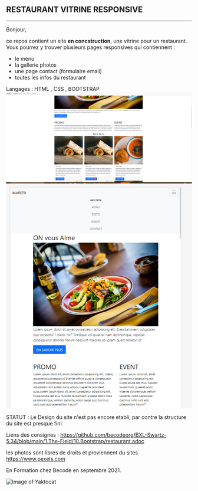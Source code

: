 ## RESTAURANT VITRINE RESPONSIVE
----------------------------------------

Bonjour, 

ce repos contient un site **en concstruction**, une vitrine pour un restaurant. Vous pourrez y trouver plusieurs pages responsives qui contiennent :
- le menu
- la gallerie photos 
- une page contact (formulaire email)
- toutes les infos du restaurant

Langages : HTML , CSS , BOOTSTRAP
![alternative text](1.png "Image Title")
![alternative text](2.png "Image Title")

STATUT : Le Design du site n'est pas encore etabli, par contre la structure du site est presque fini.

Liens des consignes : https://github.com/becodeorg/BXL-Swartz-5.34/blob/main/1.The-Field/10.Bootstrap/restaurant.adoc

les photos sont libres de droits et proviennent du sites https://www.pexels.com

 En Formation chez Becode en septembre 2021.

  ![Image of Yaktocat](https://images.pexels.com/photos/1714208/pexels-photo-1714208.jpeg?auto=compress&cs=tinysrgb&dpr=2&h=750&w=1260)


 